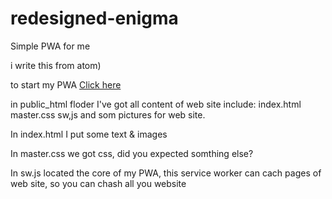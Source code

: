 # redesigned-enigma
Simple PWA for me

i write this from atom)

to start my PWA [Click here](https://raccoonfunny.github.io/redesigned-enigma/public_html/index.html)

in public_html floder I've got all content of web site include: index.html master.css sw,js and som pictures for web site.

In index.html I put some text & images

In master.css we got css, did you expected somthing else?

In sw.js located the core of my PWA, this service worker can cach pages of web site, so you can chash all you website
